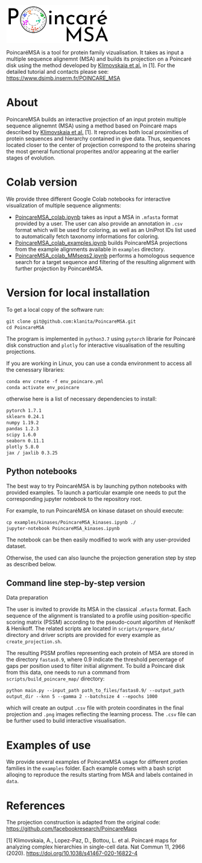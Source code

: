 <img src=".github/PoincareMSA_small_logo.png" alt="PoincareMSA logo" style="height: 100px;"/>
     
PoincaréMSA is a tool for protein family vizualisation. It takes as input a multiple sequence alignemnt (MSA) and builds its projection on a Poincaré disk using the method developed by [Klimovskaia et al.](https://doi.org/10.1038/s41467-020-16822-4) in [1]. For the detailed tutorial and contacts please see: https://www.dsimb.inserm.fr/POINCARE_MSA

# About
PoincareMSA builds an interactive projection of an input protein multiple sequence alignemnt (MSA) using a method based on Poincaré maps described by [Klimovskaia et al.](https://doi.org/10.1038/s41467-020-16822-4) [1]. It reproduces both local proximities of protein sequences and hierarchy contained in give data. Thus, sequences located closer to the center of projection correspond to the proteins sharing the most general functional properites and/or appearing at the earlier stages of evolution.

# Colab version
We provide three different Google Colab notebooks for interactive visualization of multiple sequence alignments:
* [PoincareMSA_colab.ipynb](https://colab.research.google.com/github/klanita/PoincareMSA/blob/master/PoincareMSA_colab.ipynb) takes as input a MSA in `.mfasta` format provided by a user. The user can also provide an annotation in `.csv` format which will be used for coloring, as well as an UniProt IDs list used to automatically fetch taxonomy informations for coloring.
* [PoincareMSA_colab_examples.ipynb](https://colab.research.google.com/github/klanita/PoincareMSA/blob/master/PoincareMSA_colab_examples.ipynb) builds PoincareMSA projections from the example alignments available in `examples` directory.
* [PoincareMSA_colab_MMseqs2.ipynb](https://colab.research.google.com/github/klanita/PoincareMSA/blob/master/PoincareMSA_colab_MMseqs2.ipynb) performs a homologous sequence search for a target sequence and filtering of the resulting alignment with further projection by PoincaréMSA.

# Version for local installation

To get a local copy of the software run:

```
git clone git@github.com:klanita/PoincareMSA.git
cd PoincareMSA
```

The program is implemented in `python3.7` using `pytorch` librarie for Poincaré disk construction and `plotly` for interactive visualisation of the resulting projections.

If you are working in Linux, you can use a conda environment to access all the cenessary libraries:

```
conda env create -f env_poincare.yml
conda activate env_poincare
```
otherwise here is a list of necessary dependencies to install:

```
pytorch 1.7.1
sklearn 0.24.1
numpy 1.19.2
pandas 1.2.3
scipy 1.6.0
seaborn 0.11.1
plotly 5.8.0
jax / jaxlib 0.3.25
```

## Python notebooks

The best way to try PoincaréMSA is by launching python notebooks with provided examples. To launch a particular example one needs to put the corresponding jupyter notebook to the repository root.

For example, to run PoincaréMSA on kinase dataset on should execute:

```
cp examples/kinases/PoincareMSA_kinases.ipynb ./
jupyter-notebook PoincareMSA_kinases.ipynb
```
The notebook can be then easily modified to work with any user-provided dataset.


Otherwise, the used can also launche the projection generation step by step as described below.

## Command line step-by-step version

Data preparation

The user is invited to provide its MSA in the classical `.mfasta` format. Each sequence of the alignment is translated to a profile using position-specific scoring matrix (PSSM) according to the pseudo-count algortihm of Henikoff & Henikoff. The related scripts are located in `scripts/prepare_data/` directory and driver scripts are provided for every example as `create_projection.sh`.

The resulting PSSM profiles representing each protein of MSA are stored in the directory `fastas0.9`, where 0.9 indicate the threshold percentage of gaps per position used to filter initial alignment. To build a Poincaré disk from this data, one needs to run a command from `scripts/build_poincare_map/` directory:

```
python main.py --input_path path_to_files/fastas0.9/ --output_path output_dir --knn 5 --gamma 2 --batchsize 4 --epochs 1000
```
which will create an output `.csv` file with protein coordinates in the final projection and `.png` images reflecting the learning process. The `.csv` file can be further used to build interactive visualisation.


# Examples of use
We provide several examples of PoincareMSA usage for different protien families in the `examples` folder. Each example comes with a bash script alloqing to reproduce the results starting from MSA and labels contained in `data`.

# References
The projection construction is adapted from the original code: https://github.com/facebookresearch/PoincareMaps

[1] Klimovskaia, A., Lopez-Paz, D., Bottou, L. et al. Poincaré maps for analyzing complex hierarchies in single-cell data. Nat Commun 11, 2966 (2020). https://doi.org/10.1038/s41467-020-16822-4

